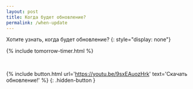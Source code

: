 ```yaml
---
layout: post
title: Когда будет обновление?
permalink: /when-update
---
```

Хотите узнать, когда будет обновление?
{: style="display: none"}

{% include tomorrow-timer.html %}

<br>

{% include button.html url='https://youtu.be/9sxEAuozHrk' text='Скачать обновление!' %}
{: .hidden-button }

<style>
  .hidden-button {
    display: none;
  }
</style>

